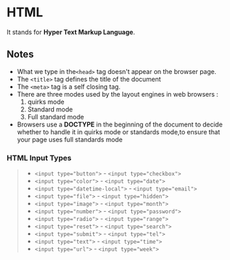 # HTML

It stands for **Hyper Text Markup Language**.

## Notes

- What we type in the`<head>` tag doesn't appear on the browser page.
- The `<title>` tag defines the title of the document
- The `<meta>` tag is a self closing tag.
- There are three modes used by the layout engines in web browsers :  
    1. quirks mode  
    2. Standard mode  
    3. Full standard mode  
- Browsers use a **DOCTYPE** in the beginning of the document to decide whether to handle it in quirks mode or standards mode,to ensure that your page uses full standards mode

### HTML Input Types

>
> - `<input type="button">`                              - `<input type="checkbox">`
> - `<input type="color">`                               - `<input type="date">`
> - `<input type="datetime-local">`                      - `<input type="email">`
> - `<input type="file">`                                - `<input type="hidden">`
> - `<input type="image">`                               - `<input type="month">`
> - `<input type="number">`                              - `<input type="password">`
> - `<input type="radio">`                               - `<input type="range">`
> - `<input type="reset">`                               - `<input type="search">`
> - `<input type="submit">`                              - `<input type="tel">`
> - `<input type="text">`                                - `<input type="time">`
> - `<input type="url">`                                 - `<input type="week">`
>